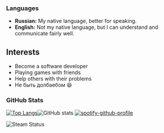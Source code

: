
### Languages  
- **Russian:** My native language, better for speaking.  
- **English:** Not my native language, but I can understand and communicate fairly well.  

## Interests  
- Become a software developer
- Playing games with friends  
- Help others with their problems  
- Не быть долбаебом 😆

### GitHub Stats
[![Top Langs](https://github-readme-stats.vercel.app/api/top-langs/?username=gtexkz&theme=dark)](https://github.com/anuraghazra/github-readme-stats)![GitHub stats](https://github-readme-stats.vercel.app/api?username=gtexkz&show_icons=true&theme=dark) [![spotify-github-profile](https://spotify-github-profile.kittinanx.com/api/view?uid=31fkuqm3hul2yh7hq64wjebl5sgi&cover_image=true&theme=natemoo-re&show_offline=false&background_color=121212&interchange=false&bar_color=25098a&bar_color_cover=false)](https://github.com/kittinan/spotify-github-profile)

![Steam Status](https://github-readme-steam-card.vercel.app/status/?steamid=<76561199216813703>&show_in_game_bg=true&show_recent_game_bg=true)
